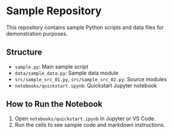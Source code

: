 # Sample Repository

This repository contains sample Python scripts and data files for demonstration purposes.

## Structure
- `sample.py`: Main sample script
- `data/sample_data.py`: Sample data module
- `src/sample_src_01.py`, `src/sample_src_02.py`: Source modules
- `notebooks/quickstart.ipynb`: Quickstart Jupyter notebook

## How to Run the Notebook
1. Open `notebooks/quickstart.ipynb` in Jupyter or VS Code.
2. Run the cells to see sample code and markdown instructions.
